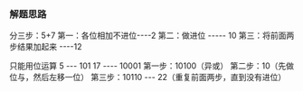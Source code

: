 ### 解题思路
分三步：5+7
第一：各位相加不进位----2
第二：做进位  ----- 10
第三：将前面两步结果加起来 ----12

只能用位运算
5  --- 101
17 ---- 10001
第一步：10100（异或）
第二步：10（先做位与，然后左移一位）
第三步：10110 --- 22（重复前面两步，直到没有进位）
